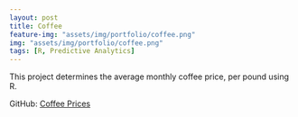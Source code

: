 ```yaml
---
layout: post
title: Coffee
feature-img: "assets/img/portfolio/coffee.png"
img: "assets/img/portfolio/coffee.png"
tags: [R, Predictive Analytics]
---
```


This project determines the average monthly coffee price, per pound using R.

GitHub: 
[Coffee Prices](https://github.com/knmoses/DSC630-Coffee-Prices)
